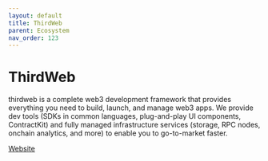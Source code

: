 ```yaml
---
layout: default
title: ThirdWeb
parent: Ecosystem
nav_order: 123
---
```

# ThirdWeb

thirdweb is a complete web3 development framework that provides everything you need to build, launch, and manage web3 apps. We provide dev tools (SDKs in common languages, plug-and-play UI components, ContractKit) and fully managed infrastructure services (storage, RPC nodes, onchain analytics, and more) to enable you to go-to-market faster.

[Website](https://thirdweb.com/)